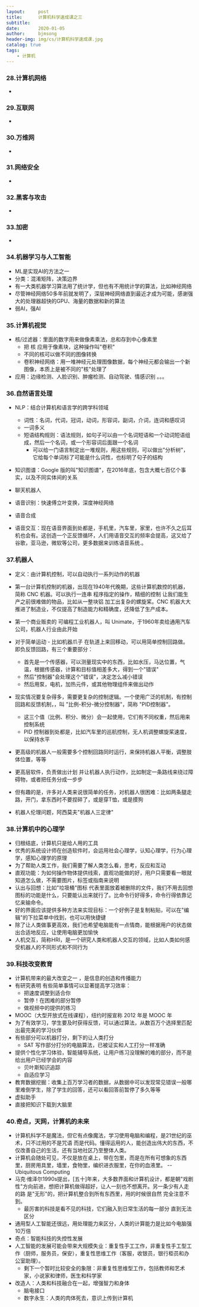 ```yaml
---
layout:     post
title:      计算机科学速成课之三
subtitle:   
date:       2020-01-05
author:     bjmsong
header-img: img/cs/计算机科学速成课.jpg
catalog: true
tags:
    - 计算机
---
```


### 28.计算机网络

- 

### 29.互联网

- 

### 30.万维网

- 

### 31.网络安全

- 

### 32.黑客与攻击

- 

### 33.加密

- 

### 34.机器学习与人工智能

- ML是实现AI的方法之一
- 分类：混淆矩阵，决策边界
- 有一大类机器学习算法用了统计学，但也有不用统计学的算法，比如神经网络
- 尽管神经网络50多年前就发明了，深层神经网络直到最近才成为可能，感谢强大的处理器超快的GPU、海量的数据和新的算法
- 弱AI，强AI



### 35.计算机视觉

- 核/过滤器：里面的数字用来做像素乘法，总和存到中心像素里
  - 把 核 应用于像素块，这种操作叫"卷积"
  - 不同的核可以做不同的图像转换
  - 卷积神经网络：用一堆神经元处理图像数据，每个神经元都会输出一个新图像，本质上是被不同的"核"处理了
- 应用：边缘检测、人脸识别、肿瘤检测、自动驾驶、情感识别 。。。



### 36.自然语言处理

- NLP：结合计算机和语言学的跨学科领域

  - 词性：名词，代词，冠词，动词，形容词，副词，介词，连词和感叹词
  - 一词多义
  - 短语结构规则：语法规则，如句子可以由一个名词短语和一个动词短语组成，然后一个名词，或一个形容词后面跟一个名词
    - 可以给一门语言制定出一堆规则，用这些规则，可以做出"分析树"，它给每个单词标了可能是什么词性，也标明了句子的结构

- 知识图谱：Google 版的叫"知识图谱"，在2016年底，包含大概七百亿个事实，以及不同实体间的关系

- 聊天机器人

- 语音识别：快速傅立叶变换，深度神经网络

- 语音合成

- 语音交互：现在语音界面到处都是，手机里，汽车里，家里，也许不久之后耳机也会有。这创造一个正反馈循环，人们用语音交互的频率会提高，这又给了谷歌，亚马逊，微软等公司，更多数据来训练语音系统.。

  

### 37.机器人

- 定义：由计算机控制，可以自动执行一系列动作的机器

- 第一台计算机控制的机器，出现在1940年代晚期，这些计算机数控的机器，简称 CNC 机器。可以执行一连串 程序指定的操作，精细的控制 让我们能生产之前很难做的物品，比如从一整块铝 加工出复杂的螺旋桨。CNC 机器大大推进了制造业，不仅提高了制造能力和精确度，还降低了生产成本。

- 第一个商业贩卖的 可编程工业机器人，叫 Unimate，于1960年卖给通用汽车公司，机器人行业由此开始

- 对于简单运动 - 比如机器爪子 在轨道上来回移动，可以用简单控制回路做。即负反馈回路，有三个重要部分：

  - 首先是一个传感器，可以测量现实中的东西，比如水压，马达位置，气温，根据传感器，计算和目标值相差多大，得到一个"错误"
  - 然后"控制器"会处理这个"错误"，决定怎么减小错误
  - 然后用泵，电机，加热元件，或其他物理组件来做出动作

- 现实情况要复杂得多，需要更复杂的控制逻辑。一个使用广泛的机制，有控制回路和反馈机制，，叫 "比例-积分-微分控制器"，简称 "PID控制器"。

  - 这三个值（比例、积分、微分）会一起使用，它们有不同权重，然后用来控制系统
  - PID 控制器到处都是，比如汽车里的巡航控制，无人机调整螺旋桨速度，以保持水平

- 更高级的机器人一般需要多个控制回路同时运行，来保持机器人平衡，调整肢体位置，等等

- 更高层软件，负责做出计划 并让机器人执行动作，比如制定一条路线来绕过障碍物，或者把任务分成一步步

- 但有趣的是，许多对人类来说很简单的任务，对机器人很困难：比如两条腿走路，开门，拿东西时不要捏碎了，或是穿T恤，或是摸狗

- 机器人伦理问题，阿西莫夫"机器人三定律"

  

### 38.计算机中的心理学

- 归根结底，计算机只是给人用的工具
- 优秀的系统设计师在创造软件时，会运用社会心理学，认知心理学，行为心理学，感知心理学的原理
- 为了帮助人类工作，我们需要了解人类怎么看，思考，反应和互动
- 直观功能：为如何操作物体提供线索，直观功能做的好，用户只需要看一眼就知道怎么做，不需要图片，标签或指南来说明
- 认出与回想：比如"垃圾桶"图标 代表里面放着被删除的文件，我们不用去回想图标的功能是什么，只要能认出来就行了。比命令行好得多，命令行得依靠记忆来输命令。
- 好的界面应该提供多种方法来实现目标：一个好例子是复制粘贴，可以在"编辑"的下拉菜单中找到，也可以用快捷键
- 除了让人类做事更高效，我们也希望电脑能有一点情商，能根据用户的状态做出合适地反应，让使用电脑更加愉快
- 人机交互，简称HRI，是一个研究人类和机器人交互的领域，比如人类如何感受机器人的不同形式和不同行为



### 39.科技改变教育

- 计算机带来的最大改变之一 ，是信息的创造和传播能力
- 有研究表明 有些简单事情可以显著提高学习效率：
  - 把速度调整到适合你
  - 暂停！在困难的部分暂停
  - 做视频中的提供的练习
- MOOC（大型开放式在线课程），纽约时报宣称 2012 年是 MOOC 年
- 为了有效学习，学生要及时获得反馈，可以通过算法，从数百万个选择里匹配出最完美的学习伙伴
- 有些部分可以机器打分，剩下的让人类打分
  - SAT 写作部分打分的电脑算法，已被证实和人工打分一样准确
- 提供个性化学习体验，智能辅导系统，让用户练习没理解的难的部分，而不是给出用户已经学会的内容
  - 贝叶斯知识追踪
  - 自适应学习
- 教育数据挖掘：收集上百万学习者的数据，从数据中可以发现常见错误一般哪里难倒学生，除了学生的回答，还可以看回答前暂停了多久等等
- 虚拟助手
- 直接把知识下载到大脑里



### 40.奇点，天网，计算机的未来

- 计算机科学不是魔法，但它有点像魔法，学习使用电脑和编程，是21世纪的巫术，只不过用的不是咒语 而是代码。懂得运用的人，能创造出伟大的东西，不仅改善自己的生活，还有当地社区乃至整体人类。
- 计算机会随处可见，不仅是放在桌上，带在包里，而是在所有可想象的东西里，厨房用具里，墙里，食物里，编织进衣服里，在你的血液里。 -- Ubiquitous Computing
- 马克·维泽尔1990s提出，[五十]年来，大多数界面和计算机设计，都是朝"戏剧性"方向前进，想把计算机做得超好，让人一刻也不想离开。另一条少有人走的路 是"无形"的，把计算机整合到所有东西里，用的时候很自然 完全注意不到。
  - 最厉害的科技是看不见的科技，它们融入到日常生活的每一部分 直到无法区分
- 通用型人工智能还很远，用处理能力来区分，人类的计算能力是比如今电脑强10万倍
- 奇点：智能科技的失控性发展
- 人工智能的发展可能会带来大规模失业：重复性手工工作，非重复性手工型工作（厨师，服务员，保安），重复性思维工作（客服，收银员，银行柜员和办公室助理）。
  - 剩下一个暂时比较安全的象限：非重复性思维型工作，包括教师和艺术家，小说家和律师，医生和科学家
- 改造人：人类和科技融合在一起，增强智力和身体
  - 脑电接口
  - 数字永生：人类的肉体死去，意识上传到计算机


